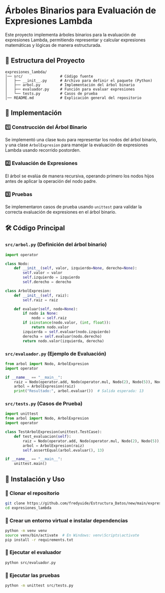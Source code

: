 # Árboles Binarios para Evaluación de Expresiones Lambda

Este proyecto implementa árboles binarios para la evaluación de expresiones Lambda, permitiendo representar y calcular expresiones matemáticas y lógicas de manera estructurada.

## 📁 Estructura del Proyecto

```
expresiones_lambda/
│── src/                 # Código fuente
│   ├── __init__.py      # Archivo para definir el paquete (Python)
│   ├── arbol.py         # Implementación del árbol binario
│   ├── evaluador.py     # Función para evaluar expresiones
│   └── tests.py         # Casos de prueba
│── README.md            # Explicación general del repositorio
```

## 🚀 Implementación

### 1️⃣ Construcción del Árbol Binario
Se implementó una clase `Nodo` para representar los nodos del árbol binario, y una clase `ArbolExpresion` para manejar la evaluación de expresiones Lambda usando recorrido postorden.

### 2️⃣ Evaluación de Expresiones
El árbol se evalúa de manera recursiva, operando primero los nodos hijos antes de aplicar la operación del nodo padre.

### 3️⃣ Pruebas
Se implementaron casos de prueba usando `unittest` para validar la correcta evaluación de expresiones en el árbol binario.

## 🛠️ Código Principal

### `src/arbol.py` (Definición del árbol binario)
```python
import operator

class Nodo:
    def __init__(self, valor, izquierdo=None, derecho=None):
        self.valor = valor
        self.izquierdo = izquierdo
        self.derecho = derecho

class ArbolExpresion:
    def __init__(self, raiz):
        self.raiz = raiz

    def evaluar(self, nodo=None):
        if nodo is None:
            nodo = self.raiz
        if isinstance(nodo.valor, (int, float)):
            return nodo.valor
        izquierda = self.evaluar(nodo.izquierdo)
        derecha = self.evaluar(nodo.derecho)
        return nodo.valor(izquierda, derecha)
```

### `src/evaluador.py` (Ejemplo de Evaluación)
```python
from arbol import Nodo, ArbolExpresion
import operator

if __name__ == "__main__":
    raiz = Nodo(operator.add, Nodo(operator.mul, Nodo(2), Nodo(5)), Nodo(3))
    arbol = ArbolExpresion(raiz)
    print("Resultado:", arbol.evaluar())  # Salida esperada: 13
```

### `src/tests.py` (Casos de Prueba)
```python
import unittest
from arbol import Nodo, ArbolExpresion
import operator

class TestArbolExpresion(unittest.TestCase):
    def test_evaluacion(self):
        raiz = Nodo(operator.add, Nodo(operator.mul, Nodo(2), Nodo(5)), Nodo(3))
        arbol = ArbolExpresion(raiz)
        self.assertEqual(arbol.evaluar(), 13)

if __name__ == "__main__":
    unittest.main()
```

## 📌 Instalación y Uso

### 🔹 Clonar el repositorio
```sh
git clone https://github.com/fredyuide/Estructura_Datos/new/main/expresiones_lambda.git
cd expresiones_lambda
```

### 🔹 Crear un entorno virtual e instalar dependencias
```sh
python -m venv venv
source venv/bin/activate  # En Windows: venv\Scripts\activate
pip install -r requirements.txt
```

### 🔹 Ejecutar el evaluador
```sh
python src/evaluador.py
```

### 🔹 Ejecutar las pruebas
```sh
python -m unittest src/tests.py
```

